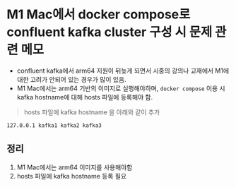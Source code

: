 # M1 Mac에서 docker compose로 confluent kafka cluster 구성 시 문제 관련 메모
- confluent kafka에서 arm64 지원이 뒤늦게 되면서 시중의 강의나 교재에서 M1에 대한 고려가 안되어 있는 경우가 많이 있음.
- M1 Mac에서는 arm64 기반의 이미지로 실행해야하며,
`docker compose` 이용 시 kafka hostname에 대해 hosts 파일에 등록해야 함.

> hosts 파일에 kafka hostname 을 아래와 같이 추가
```
127.0.0.1 kafka1 kafka2 kafka3
```

## 정리
1. M1 Mac에서는 arm64 이미지를 사용해야함
2. hosts 파일에 kafka hostname 등록 필요
